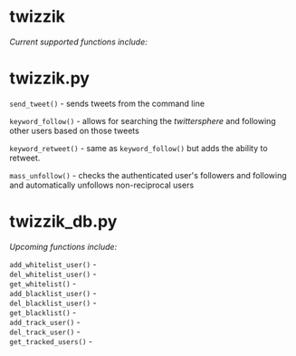 twizzik
=======

_Current supported functions include:_

**twizzik.py**  
 ========

`send_tweet()` - sends tweets from the command line  

`keyword_follow()` - allows for searching the _twittersphere_ and following other users based on those tweets  

`keyword_retweet()` - same as `keyword_follow()` but adds the ability to retweet.  

`mass_unfollow()` - checks the authenticated user's followers and following and automatically unfollows non-reciprocal users  

**twizzik_db.py**  
 ===========  

_Upcoming functions include:_  

`add_whitelist_user()` -  
`del_whitelist_user()` -  
`get_whitelist()` -  
`add_blacklist_user()` -  
`del_blacklist_user()` -  
`get_blacklist()` -  
`add_track_user()` -  
`del_track_user()` -  
`get_tracked_users()` -  

